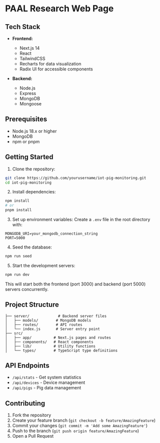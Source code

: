 # PAAL Research Web Page

## Tech Stack

- **Frontend:**
  - Next.js 14
  - React
  - TailwindCSS
  - Recharts for data visualization
  - Radix UI for accessible components

- **Backend:**
  - Node.js
  - Express
  - MongoDB
  - Mongoose

## Prerequisites

- Node.js 18.x or higher
- MongoDB
- npm or pnpm

## Getting Started

1. Clone the repository:
```bash
git clone https://github.com/yourusername/iot-pig-monitoring.git
cd iot-pig-monitoring
```

2. Install dependencies:
```bash
npm install
# or
pnpm install
```

3. Set up environment variables:
Create a `.env` file in the root directory with:
```env
MONGODB_URI=your_mongodb_connection_string
PORT=5000
```

4. Seed the database:
```bash
npm run seed
```

5. Start the development servers:
```bash
npm run dev
```

This will start both the frontend (port 3000) and backend (port 5000) servers concurrently.

## Project Structure

```
├── server/             # Backend server files
│   ├── models/        # MongoDB models
│   ├── routes/        # API routes
│   └── index.js       # Server entry point
├── src/
│   ├── app/          # Next.js pages and routes
│   ├── components/   # React components
│   ├── lib/          # Utility functions
│   └── types/        # TypeScript type definitions
```

## API Endpoints

- `/api/stats` - Get system statistics
- `/api/devices` - Device management
- `/api/pigs` - Pig data management

## Contributing

1. Fork the repository
2. Create your feature branch (`git checkout -b feature/AmazingFeature`)
3. Commit your changes (`git commit -m 'Add some AmazingFeature'`)
4. Push to the branch (`git push origin feature/AmazingFeature`)
5. Open a Pull Request

